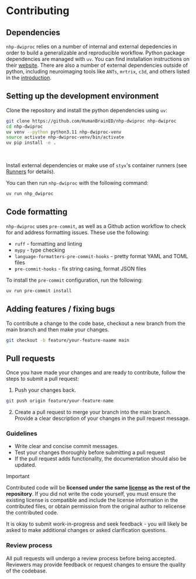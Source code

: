 # Contributing

## Dependencies

`nhp-dwiproc` relies on a number of internal and external depedencies in order to build a generalizable and reproducible
workflow. Python package dependencies are managed with `uv`. You can find installation instructions on their
[website](https://astral.sh/uv). There are also a number of external dependencies outside of python, including
neuroimaging tools like `ANTs`, `mrtrix`, `c3d`, and others listed in the [introduction](../index.md).

## Setting up the development environment

Clone the repository and install the python dependencies using `uv`:

```bash
git clone https://github.com/HumanBrainED/nhp-dwiproc nhp-dwiproc
cd nhp-dwiproc
uv venv --python python3.11 nhp-dwiproc-venv
source activate nhp-dwiproc-venv/bin/activate
uv pip install -e .
```

</br>

Install external dependencies or make use of `styx`'s container runners (see [Runners](../runners/) for details).

You can then run `nhp-dwiproc` with the following command:

```bash
uv run nhp_dwiproc
```

## Code formatting

`nhp-dwiproc` uses `pre-commit`, as well as a Github action workflow to check for and address formatting issues.
These use the following:

* `ruff` - formatting and linting
* `mypy` - type checking
* `language-formatters-pre-commit-hooks` - pretty format YAML and TOML files
* `pre-commit-hooks` - fix string casing, format JSON files

To install the `pre-commit` configuration, run the following:

```bash
uv run pre-commit install
```

## Adding features / fixing bugs

To contribute a change to the code base, checkout a new branch from the main branch and then make your changes.

```bash
git checkout -b feature/your-feature-naame main
```

## Pull requests

Once you have made your changes and are ready to contribute, follow the steps to submit a pull request:

1. Push your changes back.

```bash
git push origin feature/your-feature-name
```

2. Create a pull request to merge your branch into the main branch. Provide a clear description of your changes in the
pull request message.

### Guidelines

* Write clear and concise commit messages.
* Test your changes thoroughly before submitting a pull request
* If the pull request adds functionality, the documentation should also be updated.

> [!IMPORTANT]
> Contributed code will be **licensed under the same [license](LICENSE) as the rest of
> the repository**. If you did not write the code yourself, you must ensure the existing
> license is compatible and include the license information in the contributed files,
> or obtain permission from the original author to relicense the contributed code.

It is okay to submit work-in-progress and seek feedback - you will likely be asked to make additional changes or asked
clarification questions.

### Review process

All pull requests will undergo a review process before being accepted. Reviewers may
provide feedback or request changes to ensure the quality of the codebase.
